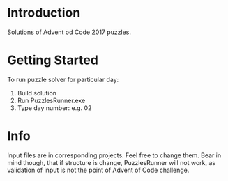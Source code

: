 # Introduction
Solutions of Advent od Code 2017 puzzles.

# Getting Started
To run puzzle solver for particular day:
1.  Build solution
2.	Run PuzzlesRunner.exe
3.  Type day number: e.g. 02

# Info
Input files are in corresponding projects. Feel free to change them.
Bear in mind though, that if structure is change, PuzzlesRunner will not work, as validation of input is not the point of Advent of Code challenge.
